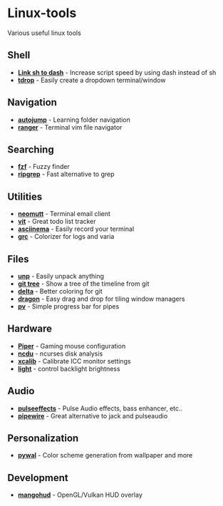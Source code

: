 # Linux-tools
Various useful linux tools

## Shell
- **[Link sh to dash](https://wiki.archlinux.org/index.php/Dash#Relinking_/bin/sh)** - Increase script speed by using dash instead of sh
- **[tdrop](https://github.com/noctuid/tdrop)** - Easily create a dropdown terminal/window

## Navigation
- **[autojump](https://github.com/wting/autojump)** - Learning folder navigation
- **[ranger](https://github.com/ranger/ranger)** - Terminal vim file navigator

## Searching
- **[fzf](https://github.com/junegunn/fzf)** - Fuzzy finder
- **[ripgrep](https://github.com/BurntSushi/ripgrep)** - Fast alternative to grep

## Utilities
- **[neomutt](https://github.com/neomutt/neomutt)** - Terminal email client
- **[vit](https://github.com/vit-project/vit)** - Great todo list tracker
- **[asciinema](https://github.com/asciinema/asciinema)** - Easily record your terminal
- **[grc](https://github.com/garabik/grc)** - Colorizer for logs and varia

## Files
- **[unp](https://github.com/mitsuhiko/unp)** - Easily unpack anything
- **[git tree](https://stackoverflow.com/a/13686642)** - Show a tree of the timeline from git
- **[delta](https://github.com/dandavison/delta)** - Better coloring for git
- **[dragon](https://github.com/mwh/dragon)** - Easy drag and drop for tiling window managers 
- **[pv](https://github.com/icetee/pv)** - Simple progress bar for pipes

## Hardware
- **[Piper](https://github.com/libratbag/piper/)** - Gaming mouse configuration
- **[ncdu](https://dev.yorhel.nl/ncdu)** - ncurses disk analysis
- **[xcalib](https://github.com/OpenICC/xcalib)** - Calibrate ICC monitor settings
- **[light](https://github.com/haikarainen/light)** - control backlight brightness

## Audio
- **[pulseeffects](https://github.com/wwmm/pulseeffects)** - Pulse Audio effects, bass enhancer, etc..
- **[pipewire](https://github.com/PipeWire/pipewire)** - Great alternative to jack and pulseaudio

## Personalization
- **[pywal](https://github.com/dylanaraps/pywal)** - Color scheme generation from wallpaper and more

## Development
- **[mangohud](https://github.com/flightlessmango/MangoHud)** - OpenGL/Vulkan HUD overlay
